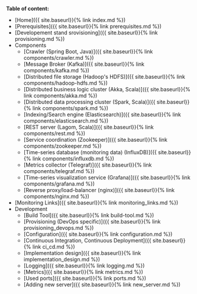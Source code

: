 **Table of content:**
* [Home]({{ site.baseurl}}{% link index.md %})
* [Prerequisites]({{ site.baseurl}}{% link prerequisites.md %})
* [Developement stand srovisioning]({{ site.baseurl}}{% link provisioning.md %})
* Components
	* [Crawler (Spring Boot, Java)]({{ site.baseurl}}{% link components/crawler.md %})
	* [Message Broker (Kafka)]({{ site.baseurl}}{% link components/kafka.md %})
	* [Distributed file storage (Hadoop's HDFS)]({{ site.baseurl}}{% link components/hadoop-hdfs.md %})
	* [Distributed business logic cluster (Akka, Scala)]({{ site.baseurl}}{% link components/akka.md %})
	* [Distributed data processing cluster (Spark, Scala)]({{ site.baseurl}}{% link components/spark.md %})
	* [Indexing/Search engine (Elasticsearch)]({{ site.baseurl}}{% link components/elasticsearch.md %})
	* [REST server (Lagom, Scala)]({{ site.baseurl}}{% link components/rest.md %})
	* [Service coordination (Zookeeper)]({{ site.baseurl}}{% link components/zookeeper.md %})
	* [Time-series database (monitoring data) (InfluxDB)]({{ site.baseurl}}{% link components/influxdb.md %})
	* [Metrics collector (Telegraf)]({{ site.baseurl}}{% link components/telegraf.md %})
	* [Time-series visualization service (Grafana)]({{ site.baseurl}}{% link components/grafana.md %})
	* [Reverse proxy/load-balancer (nginx)]({{ site.baseurl}}{% link components/nginx.md %})
* [Monitoring Links]({{ site.baseurl}}{% link monitoring_links.md %})
* Development
	* [Build Tool]({{ site.baseurl}}{% link build-tool.md %})
	* [Provisioning (DevOps specific)]({{ site.baseurl}}{% link provisioning_devops.md %})
	* [Configuration]({{ site.baseurl}}{% link  configuration.md %})
	* [Continuous Integration, Continuous Deployment]({{ site.baseurl}}{% link ci_cd.md %})
	* [Implementation design]({{ site.baseurl}}{% link implementation_design.md %})
	* [Logging]({{ site.baseurl}}{% link logging.md %})
	* [Metrics]({{ site.baseurl}}{% link metrics.md %})
	* [Used ports]({{ site.baseurl}}{% link ports.md %})
	* [Adding new server]({{ site.baseurl}}{% link new_server.md %})
